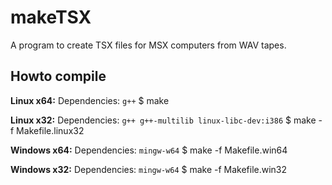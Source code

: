 # makeTSX
A program to create TSX files for MSX computers from WAV tapes.

## Howto compile
**Linux x64:**
Dependencies: `g++`
$ make

**Linux x32:**
Dependencies: `g++ g++-multilib linux-libc-dev:i386`
$ make -f Makefile.linux32

**Windows x64:**
Dependencies: `mingw-w64`
$ make -f Makefile.win64

**Windows x32:**
Dependencies: `mingw-w64`
$ make -f Makefile.win32
